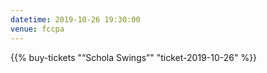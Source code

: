 ```yaml
---
datetime: 2019-10-26 19:30:00
venue: fccpa
---
```


{{% buy-tickets "“Schola Swings”" "ticket-2019-10-26" %}}
